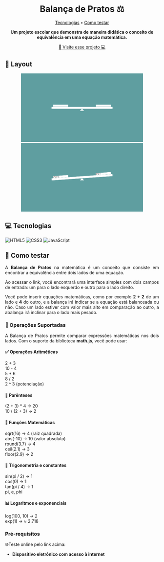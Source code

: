 <h1 align="center" style="font-weight: bold;">Balança de Pratos ⚖️</h1>

<p align="center">
 <a href="#tecnologias">Tecnologias</a> • 
 <a href="#started">Como testar</a>
</p>

<p align="center">
    <b>Um projeto escolar que demonstra de maneira didática o conceito de equivalência em uma equação matemática.</b>
</p>

<p align="center">
     <a href="https://adler-pereira.github.io/balanca-de-pratos/" target="_blank">📱 Visite esse projeto 💻</a>
</p>

<h2 id="layout">🎨 Layout</h2>

<p align="center">
    <img src="images/example1.png" alt="Image Example" width="400px">
    <img src="images/example2.png" alt="Image Example" width="400px">
</p>

<h2 id="tecnologias">💻 Tecnologias</h2>

![HTML5](https://img.shields.io/badge/html5-%23E34F26.svg?style=for-the-badge&logo=html5&logoColor=white)
![CSS3](https://img.shields.io/badge/css3-%231572B6.svg?style=for-the-badge&logo=css3&logoColor=white)
![JavaScript](https://img.shields.io/badge/javascript-%23323330.svg?style=for-the-badge&logo=javascript&logoColor=%23F7DF1E)

<h2 id="started">🚀 Como testar</h2>
<p align="justify">A <b>Balança de Pratos</b> na matemática é um conceito que consiste em encontrar a equivalência entre dois lados de uma equação.</p>
<p align="justify">Ao acessar o link, você encontrará uma interface simples com dois campos de entrada: um para o lado esquerdo e outro para o lado direito.</p>
<p align="justify">Você pode inserir equações matemáticas, como por exemplo <b>2 + 2</b> de um lado e <b>4</b> do outro, e a balança irá indicar se a equação está balanceada ou não. Caso um lado estiver com valor mais alto em comparação ao outro, a abalança irá inclinar para o lado mais pesado.</p>

<h3>🧮 Operações Suportadas</h3>
<p align="justify">A Balança de Pratos permite comparar expressões matemáticas nos dois lados. Com o suporte da biblioteca <b>math.js</b>, você pode usar:</p>

<h4>✅ Operações Aritméticas</h4>

2 + 3
<br>
10 - 4
<br>
5 * 6
<br>
8 / 2
<br>
2 ^ 3 (potenciação)

<h4>🔁 Parênteses</h4>

(2 + 3) * 4 → 20
<br>
10 / (2 + 3) → 2

<h4>🧠 Funções Matemáticas</h4>

sqrt(16) → 4 (raiz quadrada)
<br>
abs(-10) → 10 (valor absoluto)
<br>
round(3.7) → 4
<br>
ceil(2.1) → 3
<br>
floor(2.9) → 2

<h4>📐 Trigonometria e constantes</h4>

sin(pi / 2) → 1
<br>
cos(0) → 1
<br>
tan(pi / 4) → 1
<br>
pi, e, phi

<h4>📊 Logaritmos e exponenciais</h4>

log(100, 10) → 2
<br>
exp(1) → ≈ 2.718

<h3>Pré-requisitos</h3>
🌐Teste online pelo link acima:
<br><b>

- Dispositivo eletrônico com acesso à internet
</b>